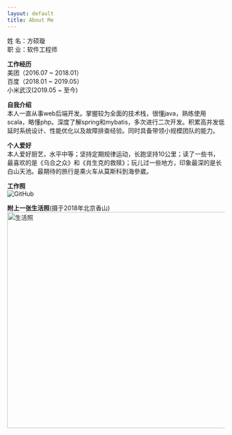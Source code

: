 ```yaml
---
layout: default
title: About Me
---
```

姓   名：方硕璇<br/>
职   业：软件工程师<br/>

**工作经历**<br/>
美团（2016.07 ~ 2018.01）<br/>
百度（2018.01 ~ 2019.05）<br/>
小米武汉(2019.05 ~ 至今)<br/>

**自我介绍**<br/>
本人一直从事web后端开发。掌握较为全面的技术栈，很懂java，熟练使用scala，略懂php。深度了解spring和mybatis，多次进行二次开发。积累高并发低延时系统设计、性能优化以及故障排查经验。同时具备带领小规模团队的能力。<br/>

**个人爱好**<br/>
本人爱好厨艺，水平中等；坚持定期规律运动，长跑坚持10公里；读了一些书，最喜欢的是《乌合之众》和《肖生克的救赎》；玩儿过一些地方，印象最深的是长白山天池。最期待的旅行是乘火车从莫斯科到海參崴。<br/>

**工作照**<br/>
![GitHub](http://dbp-resource.cdn.bcebos.com/41809ea5-24e1-4616-4f5f-43055aa24060/getAvatarurlnocheck.jpg "GitHub,Social Coding")

**附上一张生活照**(摄于2018年北京香山)<br/>
<img src="http://dbp-resource.cdn.bcebos.com/41809ea5-24e1-4616-4f5f-43055aa24060/myself.jpeg"  title="生活照" width="700" height="500"/><br/> 

